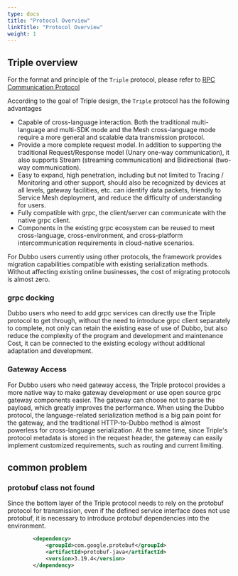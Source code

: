 ```yaml
---
type: docs
title: "Protocol Overview"
linkTitle: "Protocol Overview"
weight: 1
---
```


## Triple overview

For the format and principle of the `Triple` protocol, please refer to [RPC Communication Protocol](/zh-cn/docs/concepts/rpc-protocol/)

According to the goal of Triple design, the `Triple` protocol has the following advantages

- Capable of cross-language interaction. Both the traditional multi-language and multi-SDK mode and the Mesh cross-language mode require a more general and scalable data transmission protocol.
- Provide a more complete request model. In addition to supporting the traditional Request/Response model (Unary one-way communication), it also supports Stream (streaming communication) and Bidirectional (two-way communication).
- Easy to expand, high penetration, including but not limited to Tracing / Monitoring and other support, should also be recognized by devices at all levels, gateway facilities, etc. can identify data packets, friendly to Service Mesh deployment, and reduce the difficulty of understanding for users.
- Fully compatible with grpc, the client/server can communicate with the native grpc client.
- Components in the existing grpc ecosystem can be reused to meet cross-language, cross-environment, and cross-platform intercommunication requirements in cloud-native scenarios.

For Dubbo users currently using other protocols, the framework provides migration capabilities compatible with existing serialization methods. Without affecting existing online businesses, the cost of migrating protocols is almost zero.
### grpc docking
Dubbo users who need to add grpc services can directly use the Triple protocol to get through, without the need to introduce grpc client separately to complete, not only can retain the existing ease of use of Dubbo, but also reduce the complexity of the program and development and maintenance Cost, it can be connected to the existing ecology without additional adaptation and development.
### Gateway Access
For Dubbo users who need gateway access, the Triple protocol provides a more native way to make gateway development or use open source grpc gateway components easier. The gateway can choose not to parse the payload, which greatly improves the performance. When using the Dubbo protocol, the language-related serialization method is a big pain point for the gateway, and the traditional HTTP-to-Dubbo method is almost powerless for cross-language serialization. At the same time, since Triple's protocol metadata is stored in the request header, the gateway can easily implement customized requirements, such as routing and current limiting.


## common problem

### protobuf class not found

Since the bottom layer of the Triple protocol needs to rely on the protobuf protocol for transmission, even if the defined service interface does not use protobuf, it is necessary to introduce protobuf dependencies into the environment.

```xml
        <dependency>
            <groupId>com.google.protobuf</groupId>
            <artifactId>protobuf-java</artifactId>
            <version>3.19.4</version>
        </dependency>
```
